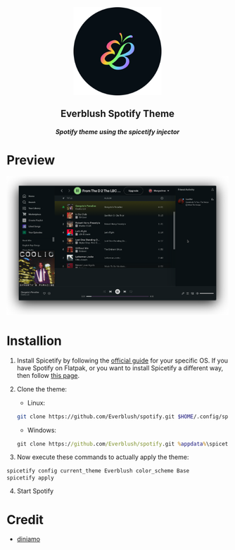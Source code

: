 <div align="center">
<img align="center" src="https://github.com/Everblush/assets/blob/main/logo.png" style="height: 200px; width: 200px;" alt="logo"> 
</div> 

<h2 align="center"> Everblush Spotify Theme</h2>

<h5 align="center">Spotify theme using the spicetify injector</h5>

# Preview
<p align="center"> 
  <img src="https://raw.githubusercontent.com/Everblush/assets/main/spotify/preview.png">
</p>

# Installion
1. Install Spicetify by following the [official guide](https://spicetify.app/docs/getting-started) for your specific OS. If you have Spotify on Flatpak, or you want to install Spicetify a different way, then follow [this page](https://spicetify.app/docs/advanced-usage/installation).
2. Clone the theme:

	- Linux:
	```sh
	git clone https://github.com/Everblush/spotify.git $HOME/.config/spicetify/Themes/Everblush
	```
	- Windows:
	```cmd
	git clone https://github.com/Everblush/spotify.git %appdata%\spicetify\Themes\Everblush
	```
3. Now execute these commands to actually apply the theme:
```
spicetify config current_theme Everblush color_scheme Base
spicetify apply
```
4. Start Spotify

# Credit
* [diniamo](https://github.com/diniamo)
